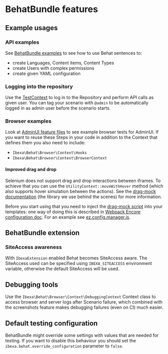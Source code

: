 # BehatBundle features

## Example usages

### API examples
See [BehatBundle examples](https://github.com/ibexa/behat/tree/master/features/examples) to see how to use Behat sentences to:
- create Languages, Content items, Content Types
- create Users with complex permissions
- create given YAML configuration

### Logging into the repository

Use the [TestContext](../src/lib/API/Context/TestContext.php) to log in to the Repository and perform API calls as given user. You can tag your scenario with `@admin` to be automatically logged in as admin user before the scenario starts.

### Browser examples

Look at [AdminUI feature files](https://github.com/ibexa/admin-ui/tree/4.6/features/standard) to see example browser tests for AdminUI. If you want to reuse these Steps in your code in addition to the Context that defines them you also need to include:
- `Ibexa\Behat\Browser\Context\Hooks`
- `Ibexa\Behat\Browser\Context\BrowserContext`

#### Improved drag and drop

Selenium does not support drag and drop interactions between iframes. To achieve that you can use the `UtilityContext::moveWithHover` method (which also supports hover simulation between the actions). See the [drag-mock documentation](https://github.com/andywer/drag-mock#browser) (the library we use behind the scenes) for more information.

Before you start using that you need to inject the [drag-mock script](../src/bundle/Resources/public/js/scripts/drag-mock.js) into your templates: one way of doing this is described in [Webpack Encore configuration doc](https://doc.ibexa.co/en/4.6/administration/back_office/back_office_elements/importing_assets_from_bundle/#configuration-from-a-bundle). For an example see [ez.config.manager.js](../src/bundle/Resources/encore/ez.config.manager.js).

## BehatBundle extension

### SiteAccess awareness

With `IbexaExtension` enabled Behat becomes SiteAccess aware. The SiteAccess used can be specified using `IBEXA_SITEACCESS` environment variable, otherwise the default SiteAccess will be used.

## Debugging tools

Use the `Ibexa\Behat\Browser\Context\DebuggingContext` Context class to access browser and server logs after Scenario failure, which combined with the screenshots feature makes debugging failures (even on CI) much easier.

## Default testing configuration

BehatBundle might override some settings with values that are needed for testing. If you want to disable this behaviour you should set the `ibexa.behat.override_configuration` parameter to `false`.
